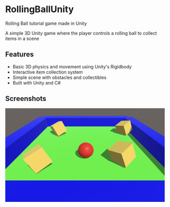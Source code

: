 # RollingBallUnity
Rolling Ball tutorial game made in Unity

A simple 3D Unity game where the player controls a rolling ball to collect items in a scene

## Features
- Basic 3D physics and movement using Unity's Rigidbody
- Interactive item collection system
- Simple scene with obstacles and collectibles
- Built with Unity and C#

## Screenshots
![Game Scene](imgs/game_scene.png)